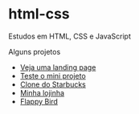 # html-css
 Estudos em HTML, CSS e JavaScript

 Alguns projetos
<ul>
 <li>
 <a href="https://souzaigor499.github.io/html-css/landing-page/" target="_blank"> 
 Veja uma landing page </a>

 </li>
 <li>
 <a href="https://souzaigor499.github.io/projeto-android/" target="_blank"> Teste o mini projeto </a>
 </li>
 <li><a href="https://souzaigor499.github.io/html-css/starbucks/" target="_blank">Clone do Starbucks</a>
 </li>
 <li>
 <a href="https://souzaigor499.github.io/javascript/POO">Minha lojinha</a>
 </li>
 <li>
 <a href="https://souzaigor499.github.io/javascript/Flappy%20Bird/">Flappy Bird</a>
 </li>
 </ul>